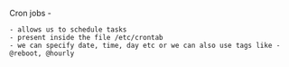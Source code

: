 
Cron jobs - 

	- allows us to schedule tasks
	- present inside the file /etc/crontab
	- we can specify date, time, day etc or we can also use tags like - @reboot, @hourly